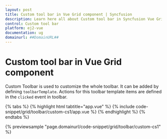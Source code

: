 ```yaml
---
layout: post
title: Custom tool bar in Vue Grid component | Syncfusion
description: Learn here all about Custom tool bar in Syncfusion Vue Grid component of Syncfusion Essential JS 2 and more.
control: Custom tool bar 
platform: ej2-vue
documentation: ug
domainurl: ##DomainURL##
---
```


# Custom tool bar in Vue Grid component

Custom Toolbar is used to customize the whole toolbar. It can be added by defining
`toolbarTemplate`. Actions for this toolbar template items are defined in the
`clicked` event in toolbar.

{% tabs %}
{% highlight html tabtitle="app.vue" %}
{% include code-snippet/grid/toolbar/custom-cs1/app.vue %}
{% endhighlight %}
{% endtabs %}
        
{% previewsample "page.domainurl/code-snippet/grid/toolbar/custom-cs1" %}